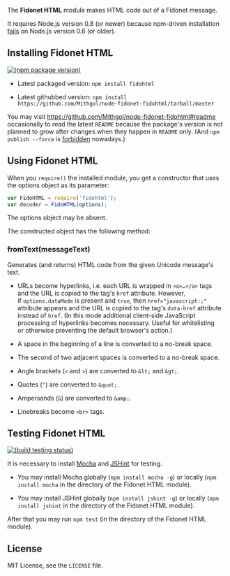 The **Fidonet HTML** module makes HTML code out of a Fidonet message.

It requires Node.js version 0.8 (or newer) because npm-driven installation [fails](https://github.com/npm/npm/issues/4379) on Node.js version 0.6 (or older).

## Installing Fidonet HTML

[![(npm package version)](https://nodei.co/npm/fidohtml.png?downloads=true)](https://npmjs.org/package/fidohtml)

* Latest packaged version: `npm install fidohtml`

* Latest githubbed version: `npm install https://github.com/Mithgol/node-fidonet-fidohtml/tarball/master`

You may visit https://github.com/Mithgol/node-fidonet-fidohtml#readme occasionally to read the latest `README` because the package's version is not planned to grow after changes when they happen in `README` only. (And `npm publish --force` is [forbidden](http://blog.npmjs.org/post/77758351673/no-more-npm-publish-f) nowadays.)

## Using Fidonet HTML

When you `require()` the installed module, you get a constructor that uses the options object as its parameter:

```js
var FidoHTML = require('fidohtml');
var decoder = FidoHTML(options);
```

The options object may be absent.

The constructed object has the following method:

### fromText(messageText)

Generates (and returns) HTML code from the given Unicode message's text.

* URLs become hyperlinks, i.e. each URL is wrapped in `<a>…</a>` tags and the URL is copied to the tag's `href` attribute. However, if `options.dataMode` is present and `true`, then `href="javascript:;"` attribute appears and the URL is copied to the tag's `data-href` attribute instead of `href`. (In this mode additional client-side JavaScript processing of hyperlinks becomes necessary. Useful for whitelisting or otherwise preventing the default browser's action.)

* A space in the beginning of a line is converted to a no-break space.

* The second of two adjacent spaces is converted to a no-break space.

* Angle brackets (`<` and `>`) are converted to `&lt;` and `&gt;`.

* Quotes (`"`) are converted to `&quot;`.

* Ampersands (`&`) are converted to `&amp;`.

* Linebreaks become `<br>` tags.

## Testing Fidonet HTML

[![(build testing status)](https://travis-ci.org/Mithgol/node-fidonet-fidohtml.svg?branch=master)](https://travis-ci.org/Mithgol/node-fidonet-fidohtml)

It is necessary to install [Mocha](http://visionmedia.github.io/mocha/) and [JSHint](http://jshint.com/) for testing.

* You may install Mocha globally (`npm install mocha -g`) or locally (`npm install mocha` in the directory of the Fidonet HTML module).

* You may install JSHint globally (`npm install jshint -g`) or locally (`npm install jshint` in the directory of the Fidonet HTML module).

After that you may run `npm test` (in the directory of the Fidonet HTML module).

## License

MIT License, see the `LICENSE` file.